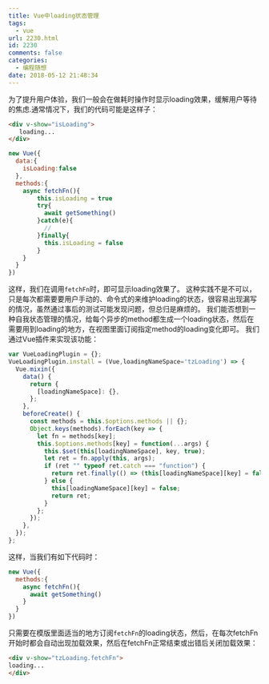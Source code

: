 ```yaml
---
title: Vue中loading状态管理
tags:
  - vue
url: 2230.html
id: 2230
comments: false
categories:
  - 编程随想
date: 2018-05-12 21:48:34
---
```


为了提升用户体验，我们一般会在做耗时操作时显示loading效果，缓解用户等待的焦虑.通常情况下，我们的代码可能是这样子：
```html
<div v-show="isLoading">
   loading...
</div>
```
```javascript
new Vue({
  data:{
    isLoading:false
  },
  methods:{
    async fetchFn(){
        this.isLoading = true
        try{
          await getSomething()
        }catch(e){
          //
        }finally{
          this.isLoading = false
        }
    }
  }
})
```
这样，我们在调用`fetchFn`时，即可显示loading效果了。
这种实践不是不可以，只是每次都需要要用户手动的、命令式的来维护loading的状态，很容易出现漏写的情况，虽然通过事后的测试可能发现问题，但总归是麻烦的。
我们能否想到一种自我状态管理的情况，给每个异步的method都生成一个loading状态，然后在需要用到loading的地方，在视图里面订阅指定method的loading变化即可。
我们通过Vue插件来实现该功能：
```javascript
var VueLoadingPlugin = {};
VueLoadingPlugin.install = (Vue,loadingNameSpace='tzLoading') => {
  Vue.mixin({
    data() {
      return {
        [loadingNameSpace]: {},
      };
    },
    beforeCreate() {
      const methods = this.$options.methods || {};
      Object.keys(methods).forEach(key => {
        let fn = methods[key];
        this.$options.methods[key] = function(...args) {
          this.$set(this[loadingNameSpace], key, true);
          let ret = fn.apply(this, args);
          if (ret "" typeof ret.catch === "function") {
            return ret.finally(() => (this[loadingNameSpace][key] = false));
          } else {
            this[loadingNameSpace][key] = false;
            return ret;
          }
        };
      });
    },
  });
};
```
这样，当我们有如下代码时：
```javascript
new Vue({
  methods:{
    async fetchFn(){
      await getSomething()
    }
  }
})
```
只需要在模版里面适当的地方订阅`fetchFn`的loading状态，然后，在每次fetchFn开始时都会自动出现加载效果，然后在fetchFn正常结束或出错后关闭加载效果：
```html
<div v-show="tzLoading.fetchFn">
loading...
</div>
```